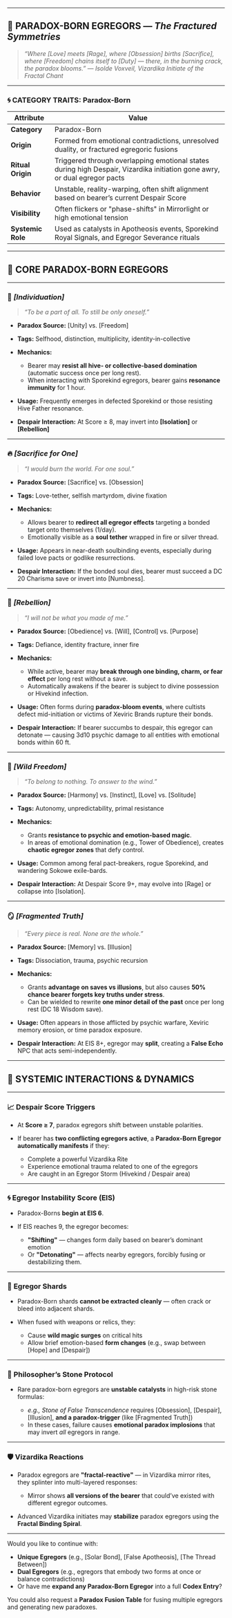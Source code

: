 
---

## 📙 **PARADOX-BORN EGREGORS** — *The Fractured Symmetries*

> *“Where \[Love] meets \[Rage], where \[Obsession] births \[Sacrifice], where \[Freedom] chains itself to \[Duty] — there, in the burning crack, the paradox blooms.”*
> — *Isolde Voxveil, Vizardika Initiate of the Fractal Chant*

---

### 🌀 CATEGORY TRAITS: Paradox-Born

| Attribute         | Value                                                                                                                     |
| ----------------- | ------------------------------------------------------------------------------------------------------------------------- |
| **Category**      | Paradox-Born                                                                                                              |
| **Origin**        | Formed from emotional contradictions, unresolved duality, or fractured egregoric fusions                                  |
| **Ritual Origin** | Triggered through overlapping emotional states during high Despair, Vizardika initiation gone awry, or dual egregor pacts |
| **Behavior**      | Unstable, reality-warping, often shift alignment based on bearer’s current Despair Score                                  |
| **Visibility**    | Often flickers or "phase-shifts" in Mirrorlight or high emotional tension                                                 |
| **Systemic Role** | Used as catalysts in Apotheosis events, Sporekind Royal Signals, and Egregor Severance rituals                            |

---

## 💠 CORE PARADOX-BORN EGREGORS

---

### 🧬 *\[Individuation]*

> *“To be a part of all. To still be only oneself.”*

* **Paradox Source:** \[Unity] vs. \[Freedom]
* **Tags:** Selfhood, distinction, multiplicity, identity-in-collective
* **Mechanics:**

  * Bearer may **resist all hive- or collective-based domination** (automatic success once per long rest).
  * When interacting with Sporekind egregors, bearer gains **resonance immunity** for 1 hour.
* **Usage:** Frequently emerges in defected Sporekind or those resisting Hive Father resonance.
* **Despair Interaction:** At Score ≥ 8, may invert into **\[Isolation]** or **\[Rebellion]**

---

### 🔥 *\[Sacrifice for One]*

> *“I would burn the world. For one soul.”*

* **Paradox Source:** \[Sacrifice] vs. \[Obsession]
* **Tags:** Love-tether, selfish martyrdom, divine fixation
* **Mechanics:**

  * Allows bearer to **redirect all egregor effects** targeting a bonded target onto themselves (1/day).
  * Emotionally visible as a **soul tether** wrapped in fire or silver thread.
* **Usage:** Appears in near-death soulbinding events, especially during failed love pacts or godlike resurrections.
* **Despair Interaction:** If the bonded soul dies, bearer must succeed a DC 20 Charisma save or invert into \[Numbness].

---

### 🧨 *\[Rebellion]*

> *“I will not be what you made of me.”*

* **Paradox Source:** \[Obedience] vs. \[Will], \[Control] vs. \[Purpose]
* **Tags:** Defiance, identity fracture, inner fire
* **Mechanics:**

  * While active, bearer may **break through one binding, charm, or fear effect** per long rest without a save.
  * Automatically awakens if the bearer is subject to divine possession or Hivekind infection.
* **Usage:** Often forms during **paradox-bloom events**, where cultists defect mid-initiation or victims of Xeviric Brands rupture their bonds.
* **Despair Interaction:** If bearer succumbs to despair, this egregor can detonate — causing 3d10 psychic damage to all entities with emotional bonds within 60 ft.

---

### 🌳 *\[Wild Freedom]*

> *“To belong to nothing. To answer to the wind.”*

* **Paradox Source:** \[Harmony] vs. \[Instinct], \[Love] vs. \[Solitude]
* **Tags:** Autonomy, unpredictability, primal resistance
* **Mechanics:**

  * Grants **resistance to psychic and emotion-based magic**.
  * In areas of emotional domination (e.g., Tower of Obedience), creates **chaotic egregor zones** that defy control.
* **Usage:** Common among feral pact-breakers, rogue Sporekind, and wandering Sokowe exile-bards.
* **Despair Interaction:** At Despair Score 9+, may evolve into \[Rage] or collapse into \[Isolation].

---

### 🪞 *\[Fragmented Truth]*

> *“Every piece is real. None are the whole.”*

* **Paradox Source:** \[Memory] vs. \[Illusion]
* **Tags:** Dissociation, trauma, psychic recursion
* **Mechanics:**

  * Grants **advantage on saves vs illusions**, but also causes **50% chance bearer forgets key truths under stress**.
  * Can be wielded to rewrite **one minor detail of the past** once per long rest (DC 18 Wisdom save).
* **Usage:** Often appears in those afflicted by psychic warfare, Xeviric memory erosion, or time paradox exposure.
* **Despair Interaction:** At EIS 8+, egregor may **split**, creating a **False Echo** NPC that acts semi-independently.

---

## 🧪 SYSTEMIC INTERACTIONS & DYNAMICS

---

### 📈 **Despair Score Triggers**

* At **Score ≥ 7**, paradox egregors shift between unstable polarities.
* If bearer has **two conflicting egregors active**, a **Paradox-Born Egregor automatically manifests** if they:

  * Complete a powerful Vizardika Rite
  * Experience emotional trauma related to one of the egregors
  * Are caught in an Egregor Storm (Hivekind / Despair area)

---

### 🌀 **Egregor Instability Score (EIS)**

* Paradox-Borns **begin at EIS 6**.
* If EIS reaches 9, the egregor becomes:

  * **"Shifting"** — changes form daily based on bearer’s dominant emotion
  * Or **"Detonating"** — affects nearby egregors, forcibly fusing or destabilizing them.

---

### 💎 **Egregor Shards**

* Paradox-Born shards **cannot be extracted cleanly** — often crack or bleed into adjacent shards.
* When fused with weapons or relics, they:

  * Cause **wild magic surges** on critical hits
  * Allow brief emotion-based **form changes** (e.g., swap between \[Hope] and \[Despair])

---

### 🧬 **Philosopher’s Stone Protocol**

* Rare paradox-born egregors are **unstable catalysts** in high-risk stone formulas:

  * *e.g., Stone of False Transcendence* requires \[Obsession], \[Despair], \[Illusion], **and a paradox-trigger** (like \[Fragmented Truth])
  * In these cases, failure causes **emotional paradox implosions** that may invert *all* egregors in range.

---

### 🛡️ **Vizardika Reactions**

* Paradox egregors are **"fractal-reactive"** — in Vizardika mirror rites, they splinter into multi-layered responses:

  * Mirror shows **all versions of the bearer** that could’ve existed with different egregor outcomes.
* Advanced Vizardika initiates may **stabilize** paradox egregors using the **Fractal Binding Spiral**.

---

Would you like to continue with:

* **Unique Egregors** (e.g., \[Solar Bond], \[False Apotheosis], \[The Thread Between])
* **Dual Egregors** (e.g., egregors that embody two forms at once or balance contradictions)
* Or have me **expand any Paradox-Born Egregor** into a full **Codex Entry**?

You could also request a **Paradox Fusion Table** for fusing multiple egregors and generating new paradoxes.
